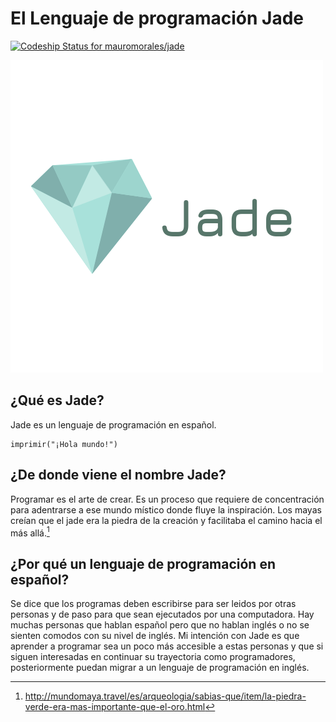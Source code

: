 # El Lenguaje de programación Jade

[![Codeship Status for mauromorales/jade](https://app.codeship.com/projects/0c449790-08ad-0137-9eb3-62ad0be07bf4/status?branch=master)](https://app.codeship.com/projects/326080)

![Logo Jade](doc/jade-logo.png)

## ¿Qué es Jade?

Jade es un lenguaje de programación en español.

```
imprimir("¡Hola mundo!")
```

## ¿De donde viene el nombre Jade?

Programar es el arte de crear. Es un proceso que requiere de concentración para
adentrarse a ese mundo místico donde fluye la inspiración. Los mayas creían que
el jade era la piedra de la creación y facilitaba el camino hacia el más
allá.[^1]

[^1]: http://mundomaya.travel/es/arqueologia/sabias-que/item/la-piedra-verde-era-mas-importante-que-el-oro.html

## ¿Por qué un lenguaje de programación en español?

Se dice que los programas deben escribirse para ser leidos por otras personas
y de paso para que sean ejecutados por una computadora. Hay muchas personas que
hablan español pero que no hablan inglés o no se sienten comodos con su nivel
de inglés. Mi intención con Jade es que aprender a programar sea un poco más
accesible a estas personas y que si siguen interesadas en continuar su
trayectoria como programadores, posteriormente puedan migrar a un lenguaje de
programación en inglés.
